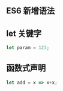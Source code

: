 ## ES6 新增语法
## let 关键字
```javascript
let param = 123;
```
## 函数式声明
```javascript
let add = x => x+x;
```
